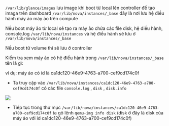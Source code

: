 
`/var/lib/glance/images` lưu image khi boot từ local lên controller để tạo imaga trên dashboard
`/var/lib/nova/instances/_base`  đây là nơi lưu hệ điều hành máy ảo máy ảo trên compute

Nếu boot máy ảo từ local sẽ tạo ra máy ảo chứa các file disk, hệ điều hành,  console.log `/var/lib/nova/instances` và hệ điều hành sẽ lưu ở `/var/lib/nova/instances/_base`

Nếu boot từ volume thì sẽ lưu ở controller

Kiểm tra xem máy ảo có hệ điều hành trong `/var/lib/nova/instances/_base` tên là gì:

ví dụ: máy ảo có id là ca1dc120-46e9-4763-a700-cef9cd174c0f

- Ta truy cập vào `/var/lib/nova/instances/ca1dc120-46e9-4763-a700-cef9cd174c0f` có các file `console.log` , `disk` , `disk.info`

<img src="https://i.imgur.com/Rk9XAXU.png">

- Tiếp tục trong thư mục  `/var/lib/nova/instances/ca1dc120-46e9-4763-a700-cef9cd174c0f` ta gõ lệnh `qemu-img info disk` (disk ở đây là disk của máy ảo với id ca1dc120-46e9-4763-a700-cef9cd174c0f)

